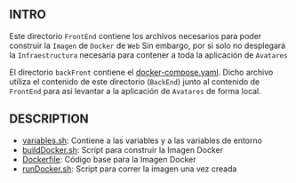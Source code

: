 ## INTRO
Este directorio `FrontEnd` contiene los archivos necesarios para poder construir la `Imagen` de `Docker` de `Web`
Sin embargo, por si solo no desplegará la `Infraestructura` necesaria para contener a toda la aplicación de `Avatares`

El directorio `backFront` contiene el [docker-compose.yaml](../backFront/docker-compose.yaml). Dicho archivo utiliza el contenido de este directorio (`BackEnd`) junto al contenido de `FrontEnd` para así levantar a la aplicación de `Avatares` de forma local.

## DESCRIPTION
- [variables.sh](./variables.sh): Contiene a las variables y a las variables de entorno
- [buildDocker.sh](./buildDocker.sh): Script para construir la Imagen Docker
- [Dockerfile](./Dockerfile): Código base para la Imagen Docker
- [runDocker.sh](./runDocker.sh): Script para correr la imagen una vez creada